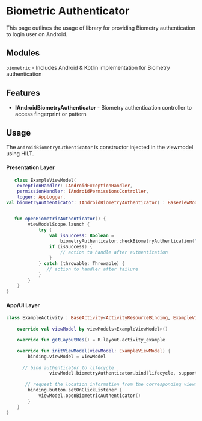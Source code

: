 # Biometric Authenticator

This page outlines the usage of library for providing Biometry authentication to login user on Android.



## Modules

`biometric` - Includes Android & Kotlin implementation for Biometry authentication

## Features

- **IAndroidBiometryAuthenticator** - Biometry authentication controller to access fingerprint or pattern



## Usage

The `AndroidBiometryAuthenticator` is constructor injected in the viewmodel using HILT.

#### Presentation Layer

```kotlin
   class ExampleViewModel(
    exceptionHandler: IAndroidExceptionHandler,
    permissionHandler: IAndroidPermissionsController,
    logger: AppLogger,
val biometryAuthenticator: IAndroidBiometryAuthenticator) : BaseViewModel(exceptionHandler, permissionHandler, logger) {


   fun openBiometricAuthenticator() {
        viewModelScope.launch {
            try {
                val isSuccess: Boolean =
                    biometryAuthenticator.checkBiometryAuthentication("Just for test", "Oops")
                if (isSuccess) {
                    // action to handle after authentication
                }
            } catch (throwable: Throwable) {
               // action to handler after failure
            }
        }
    }
}  
```



#### App/UI Layer

```kotlin
class ExampleActivity : BaseActivity<ActivityResourceBinding, ExampleViewModel>() {
  
    override val viewModel by viewModels<ExampleViewModel>()

    override fun getLayoutRes() = R.layout.activity_example

    override fun initViewModel(viewModel: ExampleViewModel) {
        binding.viewModel = viewModel
      
      // bind authenticator to lifecycle
				viewModel.biometryAuthenticator.bind(lifecycle, supportFragmentManager)
      
       // request the location information from the corresponding viewmodel
        binding.button.setOnClickListener {
            viewModel.openBiometricAuthenticator()
        }
    }          
}
```

